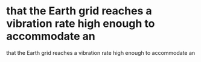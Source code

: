 # that the Earth grid reaches a vibration rate high enough to accommodate an

that the Earth grid reaches a vibration rate high enough to accommodate an